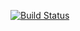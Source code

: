 [![Build Status](https://travis-ci.org/thianolima/desafio-java-springboot.svg?branch=master)](https://travis-ci.org/thianolima/desafio-java-springboot)
